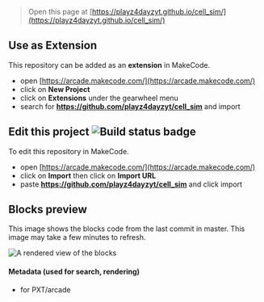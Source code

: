  


> Open this page at [https://playz4dayzyt.github.io/cell_sim/](https://playz4dayzyt.github.io/cell_sim/)

## Use as Extension

This repository can be added as an **extension** in MakeCode.

* open [https://arcade.makecode.com/](https://arcade.makecode.com/)
* click on **New Project**
* click on **Extensions** under the gearwheel menu
* search for **https://github.com/playz4dayzyt/cell_sim** and import

## Edit this project ![Build status badge](https://github.com/playz4dayzyt/cell_sim/workflows/MakeCode/badge.svg)

To edit this repository in MakeCode.

* open [https://arcade.makecode.com/](https://arcade.makecode.com/)
* click on **Import** then click on **Import URL**
* paste **https://github.com/playz4dayzyt/cell_sim** and click import

## Blocks preview

This image shows the blocks code from the last commit in master.
This image may take a few minutes to refresh.

![A rendered view of the blocks](https://github.com/playz4dayzyt/cell_sim/raw/master/.github/makecode/blocks.png)

#### Metadata (used for search, rendering)

* for PXT/arcade
<script src="https://makecode.com/gh-pages-embed.js"></script><script>makeCodeRender("{{ site.makecode.home_url }}", "{{ site.github.owner_name }}/{{ site.github.repository_name }}");</script>
